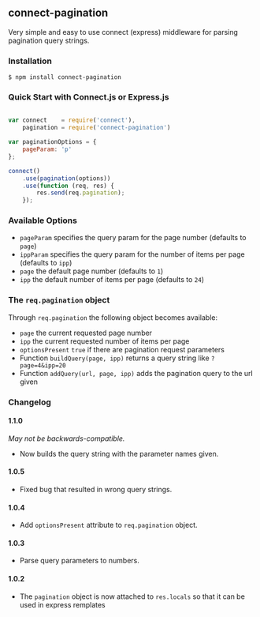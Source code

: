 ## connect-pagination

Very simple and easy to use connect (express) middleware for parsing pagination query strings.

### Installation

    $ npm install connect-pagination

### Quick Start with Connect.js or Express.js

```js

var connect    = require('connect'),
    pagination = require('connect-pagination')

var paginationOptions = {
    pageParam: 'p'
};

connect()
    .use(pagination(options))
    .use(function (req, res) {
        res.send(req.pagination);
    });
```

### Available Options

* `pageParam` specifies the query param for the page number (defaults to `page`)
* `ippParam` specifies the query param for the number of items per page (defaults to `ipp`)
* `page` the default page number (defaults to `1`)
* `ipp` the default number of items per page (defaults to `24`)

### The `req.pagination` object

Through `req.pagination` the following object becomes available:

* `page` the current requested page number
* `ipp` the current requested number of items per page
* `optionsPresent` `true` if there are pagination request parameters
* Function `buildQuery(page, ipp)` returns a query string like `?page=4&ipp=20`
* Function `addQuery(url, page, ipp)` adds the pagination query to the url given

### Changelog

#### 1.1.0

*May not be backwards-compatible.*

* Now builds the query string with the parameter names given.

#### 1.0.5

* Fixed bug that resulted in wrong query strings.

#### 1.0.4

* Add `optionsPresent` attribute to `req.pagination` object.

#### 1.0.3

* Parse query parameters to numbers.

#### 1.0.2

* The ```pagination``` object is now attached to ```res.locals``` so that it can be used in express remplates
